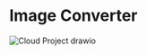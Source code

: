 # Image Converter
![Cloud Project drawio](https://github.com/TsubasaBneAus/cab432-cloud-project/assets/103486301/ad31cd38-6324-4a8a-a64d-91c395469701)
